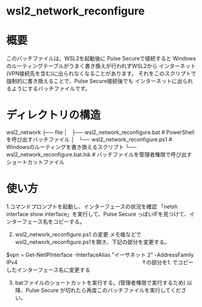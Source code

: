 # wsl2_network_reconfigure

# 概要
このバッチファイルは、WSL2を起動後に Pulse Secureで接続すると
Windowsのルーティングテーブルがうまく書き換えが行われずWSL2から
インターネット(VPN接続先を含む)に出られなくなることがあります。
それをこのスクリプトで強制的に書き換えることで、Pulse Secure接続後でも
インターネットに出られるようにするバッチファイルです。

# ディレクトリの構造
wsl2_network
├── file
│   ├── wsl2_network_reconfigure.bat  # PowerShellを呼び出すバッチファイル
│   └── wsl2_network_reconfigure.ps1  # Windowsのルーティングを書き換えるスクリプト
└── wsl2_network_reconfigure.bat.lnk   # バッチファイルを管理者権限で呼び出すショートカットファイル

# 使い方
1.コマンドプロンプトを起動し、インターフェースの状況を確認
「netsh interface show interface」を実行して、Pulse Secure っぽいIFを見つけて、インターフェース名をコピーする。

2. wsl2_network_reconfigure.ps1 の変更
メモ帳などでwsl2_network_reconfigure.ps1を開き、下記の部分を変更する。

$vpn = Get-NetIPInterface -InterfaceAlias "イーサネット 2" -AddressFamily IPv4
　　　　　　　　　　　　　　　　　　　　　　　      ↑の部分を1. でコピーしたインターフェース名に変更する

3. batファイルのショートカットを実行する。(管理者権限で実行するため)
以降、Pulse Secure が切れたら再度このバッチファイルを実行してください。
